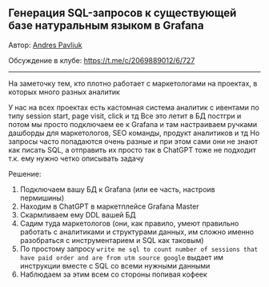 ## Генерация SQL-запросов к существующей базе натуральным языком в Grafana

Автор: [Andres Pavliuk](https://t.me/serdnaley)

Обсуждение в клубе: https://t.me/c/2069889012/6/727

---

На заметочку тем, кто плотно работает с маркетологами на проектах, в которых много разных аналитик

У нас на всех проектах есть кастомная система аналитик с ивентами по типу session start, page visit, click и тд
Все это летит в БД постгри и потом мы просто подключаем ее к Grafana и там настраиваем ручками дашборды для маркетологов, SEO команды, продукт аналитиков и тд
Но запросы часто попадаются очень разные и при этом сами они не знают как писать SQL, а отправить их просто так в ChatGPT тоже не подходит т.к. ему нужно четко описывать задачу

Решение:
1. Подключаем вашу БД к Grafana (или ее часть, настроив пермишины)
2. Находим в ChatGPT в маркетплейсе Grafana Master
3. Скармливаем ему DDL вашей БД
4. Садим туда маркетологов (они, как правило, умеют правильно работать с аналитиками и структурами данных, им сложно именно разобраться с инструментарием и SQL как таковым)
5. По простому запросу `write me sql to count number of sessions that have paid order and are from utm source google` выдает им инструкции вместе с SQL со всеми нужными данными
6. Наблюдаем за этим всем со стороны попивая кофеек
